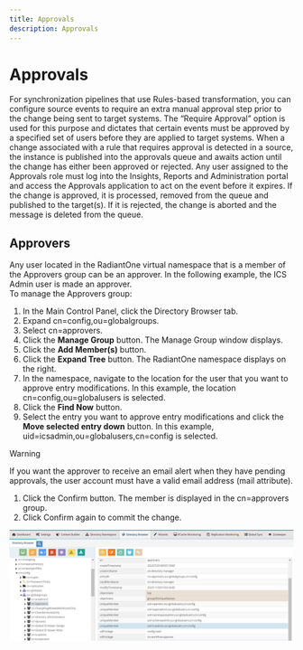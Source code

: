 ```yaml
---
title: Approvals
description: Approvals
---
```


# Approvals

For synchronization pipelines that use Rules-based transformation, you can configure source events to require an extra manual approval step prior to the change being sent to target systems. The “Require Approval” option is used for this purpose and dictates that certain events must be approved by a specified set of users before they are applied to target systems. When a change associated with a rule that requires approval is detected in a source, the instance is published into the approvals queue and awaits action until the change has either been approved or rejected. Any user assigned to the Approvals role must log into the Insights, Reports and Administration portal and access the Approvals application to act on the event before it expires. If the change is approved, it is processed, removed from the queue and published to the target(s). If it is rejected, the change is aborted and the message is deleted from the queue. 

## Approvers

Any user located in the RadiantOne virtual namespace that is a member of the Approvers group can be an approver. In the following example, the ICS Admin user is made an approver.  
To manage the Approvers group: 
1.	In the Main Control Panel, click the Directory Browser tab.  
1.	Expand cn=config,ou=globalgroups. 
1.	Select cn=approvers. 
1.	Click the **Manage Group** button. The Manage Group window displays. 
1.	Click the **Add Member(s)** button.  
1.	Click the **Expand Tree** button. The RadiantOne namespace displays on the right. 
1.	In the namespace, navigate to the location for the user that you want to approve entry modifications. In this example, the location cn=config,ou=globalusers is selected.  
1.	Click the **Find Now** button.  
1.	Select the entry you want to approve entry modifications and click the **Move selected entry down** button. In this example, uid=icsadmin,ou=globalusers,cn=config is selected.    
>[!warning]
>If you want the approver to receive an email alert when they have pending approvals, the user account must have a valid email address (mail attribute).
1.	Click the Confirm button. The member is displayed in the cn=approvers group.  
1.	Click Confirm again to commit the change. 
  
![Members of the Approvers Group](../media/approversgroup.jpg)
